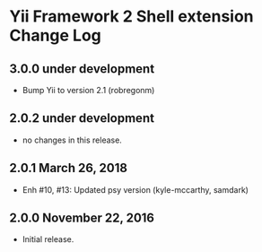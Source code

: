 Yii Framework 2 Shell extension Change Log
==========================================

3.0.0 under development
-----------------------

- Bump Yii to version 2.1 (robregonm)


2.0.2 under development
-----------------------

- no changes in this release.


2.0.1 March 26, 2018
--------------------

- Enh #10, #13: Updated psy version (kyle-mccarthy, samdark)


2.0.0 November 22, 2016
-----------------------

- Initial release.

